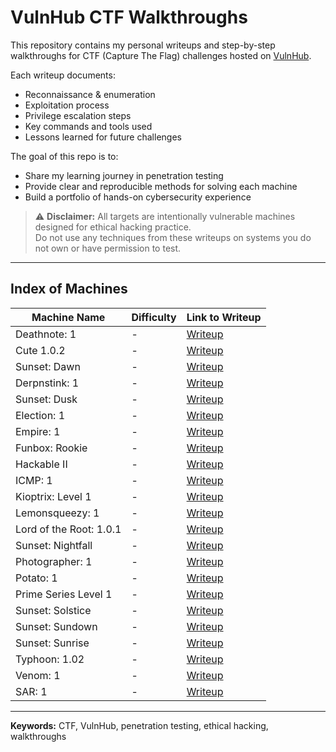 # VulnHub CTF Walkthroughs

This repository contains my personal writeups and step-by-step walkthroughs for CTF (Capture The Flag) challenges hosted on [VulnHub](https://www.vulnhub.com/).

Each writeup documents:
- Reconnaissance & enumeration
- Exploitation process
- Privilege escalation steps
- Key commands and tools used
- Lessons learned for future challenges

The goal of this repo is to:
- Share my learning journey in penetration testing
- Provide clear and reproducible methods for solving each machine
- Build a portfolio of hands-on cybersecurity experience

> ⚠️ **Disclaimer:** All targets are intentionally vulnerable machines designed for ethical hacking practice.  
> Do not use any techniques from these writeups on systems you do not own or have permission to test.

---

## Index of Machines

| Machine Name             | Difficulty | Link to Writeup |
|--------------------------|------------|-----------------|
| Deathnote: 1             | -          | [Writeup](Deathnote/Deathnote.md) |
| Cute 1.0.2               | -          | [Writeup](Cute/Cute.md) |
| Sunset: Dawn             | -          | [Writeup](Dawn/Dawn.md) |
| Derpnstink: 1            | -          | [Writeup](Derpnstink/Derpnstink.md) |
| Sunset: Dusk             | -          | [Writeup](Dusk/Dusk.md) |
| Election: 1              | -          | [Writeup](Election/Election.md) |
| Empire: 1                | -          | [Writeup](Empire/Empire.md) |
| Funbox: Rookie           | -          | [Writeup](Geloste/Geloste.md) |
| Hackable II              | -          | [Writeup](HackableII/HackableII.md) |
| ICMP: 1                  | -          | [Writeup](ICMP/ICMP.md) |
| Kioptrix: Level 1        | -          | [Writeup](Kioptrix#1/Kioptrix#1.md) |
| Lemonsqueezy: 1          | -          | [Writeup](Lemonsqueezy/Lemonsqueezy.md) |
| Lord of the Root: 1.0.1  | -          | [Writeup](LordOfTheRoot/LordOfTheRoot.md) |
| Sunset: Nightfall        | -          | [Writeup](Nightfall/Nightfall.md) |
| Photographer: 1          | -          | [Writeup](Photographer/Photographer.md) |
| Potato: 1                | -          | [Writeup](Potato/Potato.md) |
| Prime Series Level 1     | -          | [Writeup](PrimeSeriesLevel1/PrimeSeriesLevel1.md) |
| Sunset: Solstice         | -          | [Writeup](Solstice/Solstice.md) |
| Sunset: Sundown          | -          | [Writeup](Sundown/Sundown.md) |
| Sunset: Sunrise          | -          | [Writeup](Sunrise/Sunrise.md) |
| Typhoon: 1.02            | -          | [Writeup](Typhoon/Typhoon.md) |
| Venom: 1                 | -          | [Writeup](Venom/Venom.md) |
| SAR: 1                   | -          | [Writeup](SAR/SAR.md) |


---

**Keywords:** CTF, VulnHub, penetration testing, ethical hacking, walkthroughs

